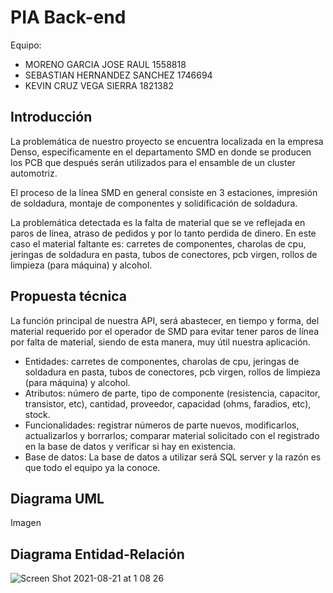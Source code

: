 # PIA Back-end
Equipo:

* MORENO GARCIA JOSE RAUL 1558818
* SEBASTIAN HERNANDEZ SANCHEZ 1746694
* KEVIN CRUZ VEGA SIERRA 1821382

## Introducción
La problemática de nuestro proyecto se encuentra localizada en la empresa Denso, específicamente en el departamento SMD en donde se producen los PCB que después serán utilizados para el ensamble de un cluster automotriz. 

El proceso de la línea SMD en general consiste en 3 estaciones, impresión de soldadura, montaje de componentes y solidificación de soldadura.

La problemática detectada es la falta de material que se ve reflejada en paros de línea, atraso de pedidos y por lo tanto perdida de dinero. En este caso el material faltante es: carretes de componentes, charolas de cpu, jeringas de soldadura en pasta, tubos de conectores, pcb virgen, rollos de limpieza (para máquina) y alcohol.

## Propuesta técnica
La función principal de nuestra API, será abastecer, en tiempo y forma, del material requerido por el operador de SMD para evitar tener paros de línea por falta de material, siendo de esta manera, muy útil nuestra aplicación.
* Entidades: carretes de componentes, charolas de cpu, jeringas de soldadura en pasta, tubos de conectores, pcb virgen, rollos de limpieza (para máquina) y alcohol.
* Atributos: número de parte, tipo de componente (resistencia, capacitor, transistor, etc), cantidad, proveedor, capacidad (ohms, faradios, etc), stock.
* Funcionalidades: registrar números de parte nuevos, modificarlos, actualizarlos y borrarlos; comparar material solicitado con el registrado en la base de datos y verificar si hay en existencia.
* Base de datos: La base de datos a utilizar será SQL server y la razón es que todo el equipo ya la conoce.

## Diagrama UML

Imagen

## Diagrama Entidad-Relación

![Screen Shot 2021-08-21 at 1 08 26](https://user-images.githubusercontent.com/71417348/130313269-f360005c-7cee-4a63-a65e-4d944622f3e7.png)

